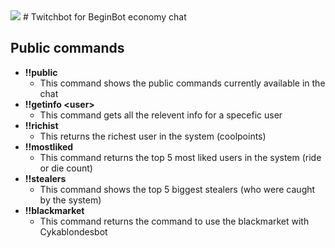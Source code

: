 <img src="https://badges.pufler.dev/visits/bopojoe/TwitchBotForBeginStream">
# Twitchbot for BeginBot economy chat

## Public commands

 - __!!public__ 
    - This command shows the public commands currently available in the chat
 - __!!getinfo \<user>__ 
    - This command gets all the relevent info for a specefic user
 - __!!richist__ 
    - This returns the richest user in the system (coolpoints)
 - __!!mostliked__
    - This command returns the top 5 most liked users in the system (ride or die count)
 - __!!stealers__ 
    -  This command shows the top 5 biggest stealers (who were caught by the system)
 - __!!blackmarket__
    -  This command returns the command to use the blackmarket with Cykablondesbot
